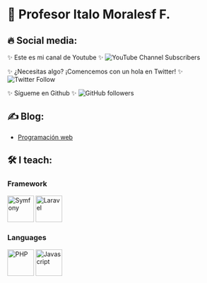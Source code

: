 # 👋 Profesor Italo Moralesf F.

## 🔥 Social media:

✨ Este es mi canal de Youtube ✨
![YouTube Channel Subscribers](https://img.shields.io/youtube/channel/subscribers/UCRByhHailXC3HqWL2QrYw7w?style=social)

✨ ¿Necesitas algo? ¡Comencemos con un hola en Twitter! ✨
![Twitter Follow](https://img.shields.io/twitter/follow/italomoralesf?style=social)

✨ Sígueme en Github ✨
![GitHub followers](https://img.shields.io/github/followers/italomoralesf?style=social)


## ✍️ Blog:

- [Programación web](https://rimorsoft.com)


## 🛠 I teach:

### Framework

<p>
  <img src="https://github.com/italomoralesf/devicon/blob/master/icons/symfony/symfony-original.svg" title="Symfony" alt="Symfony" width="60" height="60">
  <img src="https://github.com/italomoralesf/devicon/blob/master/icons/laravel/laravel-plain.svg" title="Laravel" alt="Laravel" width="60" height="60">
</p>

### Languages

<p> 
  <img src="https://github.com/italomoralesf/devicon/blob/master/icons/php/php-plain.svg" title="PHP" alt="PHP" width="60" height="60">
  <img src="https://github.com/italomoralesf/devicon/blob/master/icons/javascript/javascript-plain.svg" title="Javascript" alt="Javascript" width="60" height="60">
</p>
